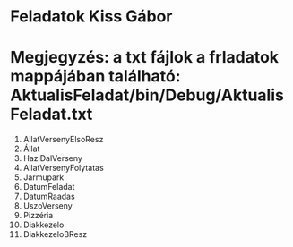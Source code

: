 # Feladatok Kiss Gábor
# Megjegyzés: a txt fájlok a frladatok mappájában található: AktualisFeladat/bin/Debug/AktualisFeladat.txt
1. AllatVersenyElsoResz
2. Állat
3. HaziDalVerseny
4. AllatVersenyFolytatas
5. Jarmupark
6. DatumFeladat
7. DatumRaadas
8. UszoVerseny
9. Pizzéria
10. Diakkezelo
11. DiakkezeloBResz
